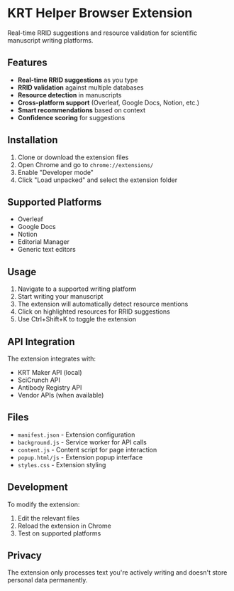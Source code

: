 # KRT Helper Browser Extension

Real-time RRID suggestions and resource validation for scientific manuscript writing platforms.

## Features

- **Real-time RRID suggestions** as you type
- **RRID validation** against multiple databases
- **Resource detection** in manuscripts
- **Cross-platform support** (Overleaf, Google Docs, Notion, etc.)
- **Smart recommendations** based on context
- **Confidence scoring** for suggestions

## Installation

1. Clone or download the extension files
2. Open Chrome and go to `chrome://extensions/`
3. Enable "Developer mode" 
4. Click "Load unpacked" and select the extension folder

## Supported Platforms

- Overleaf
- Google Docs
- Notion
- Editorial Manager
- Generic text editors

## Usage

1. Navigate to a supported writing platform
2. Start writing your manuscript
3. The extension will automatically detect resource mentions
4. Click on highlighted resources for RRID suggestions
5. Use Ctrl+Shift+K to toggle the extension

## API Integration

The extension integrates with:
- KRT Maker API (local)
- SciCrunch API
- Antibody Registry API
- Vendor APIs (when available)

## Files

- `manifest.json` - Extension configuration
- `background.js` - Service worker for API calls
- `content.js` - Content script for page interaction  
- `popup.html/js` - Extension popup interface
- `styles.css` - Extension styling

## Development

To modify the extension:
1. Edit the relevant files
2. Reload the extension in Chrome
3. Test on supported platforms

## Privacy

The extension only processes text you're actively writing and doesn't store personal data permanently.
